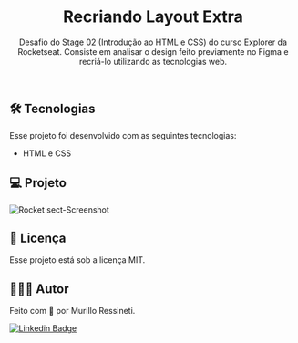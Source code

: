 <h1 align="center"> Recriando Layout Extra </h1>

<p align="center">
Desafio do Stage 02 (Introdução ao HTML e CSS) do curso Explorer da Rocketseat. Consiste em analisar o design feito previamente no Figma e recriá-lo utilizando as tecnologias web.
</p>

<br>

## 🛠 Tecnologias

Esse projeto foi desenvolvido com as seguintes tecnologias:

- HTML e CSS


## 💻 Projeto

![Rocket sect-Screenshot](https://github.com/murilloressineti/explorer-rocketseat/assets/125047522/ec4c3617-79e0-4331-9ee9-205529bd2604)


## 📝 Licença

Esse projeto está sob a licença MIT.


## 🙋🏻‍♂️ Autor

Feito com 💙 por Murillo Ressineti.

[![Linkedin Badge](https://img.shields.io/badge/-Murillo-blue?style=flat-square&logo=Linkedin&logoColor=white&link=https://https://www.linkedin.com/in/murilloressineti/)](https://www.linkedin.com/in/murilloressineti/)
